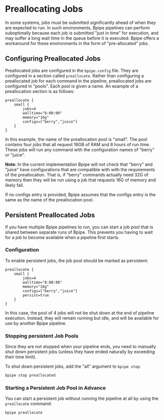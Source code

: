 # Preallocating Jobs

In some systems, jobs must be submitted significantly ahead of when they are
expected to run. In such environments, Bpipe pipelines can perform suboptimally because
each job is submitted "just in time" for execution, and may suffer a long wait time
in the queue before it is executed. Bpipe offers a workaround for these environments
in the form of "pre-allocated" jobs.

## Configuring Preallocated Jobs

Preallocated jobs are configured in the `bpipe.config` file. They are configured in 
a section called `preallocate`. Rather than configuring a preallocated job for each
command in the pipeline, preallocated jobs are configured in "pools". Each pool is 
given a name. An example of a preallocation section is as follows:

```
preallocate {
    small {
        jobs=4
        walltime="8:00:00"
        memory="16g"
        configs=["berry","juice"]
    }
}
```

In this example, the name of the preallocation pool is "small". The pool contains four 
jobs that all request 16GB of RAM and 8 hours of run time. These jobs will run any 
command with the configuration names of "berry" or "juice".

**Note**: In the current implementation Bpipe will not check that "berry" and "juice" 
have configurations that are compatible with with the requirements of the preallocation. 
That is, if "berry" commands actually need 32G of memory then they will be run using a 
job that requests 16G of memory and likely fail. 


If no configs entry is provided, Bpipe assumes that the configs entry is the same as 
the name of the preallocation pool.

## Persistent Preallocated Jobs

If you have multiple Bpipe pipelines to run, you can start a job pool that is shared
between separate runs of Bpipe. This prevents you having to wait for a job to become
available when a pipeline first starts.

### Configuration

To enable persistent jobs, the job pool should be marked as persistent:

```
preallocate {
    small {
        jobs=4
        walltime="8:00:00"
        memory="16g"
        configs=["berry","juice"]
        persist=true
    }
}
```

In this case, the pool of 4 jobs will not be shut down at the end of pipeline execution.
Instead, they will remain running but idle, and will be available for use by another
Bpipe pipeline.

### Stopping persistent Job Pools

Since they are not stopped when your pipeline ends, you need to manually shut down
persistent jobs (unless they have ended naturally by exceeding their time limit).

To shut down persistent jobs, add the "all" argument to `bpipe stop`:

```bash
bpipe stop preallocated
```

### Starting a Persistent Job Pool in Advance

You can start a persistent job without running the pipeline at all by using the
`preallocate` command:

```
bpipe preallocate
```





